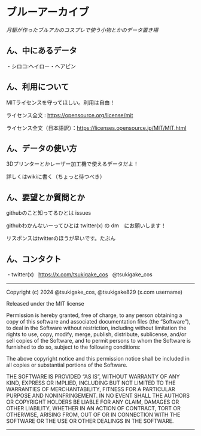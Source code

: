 # ブルーアーカイブ

_月駆が作ったブルアカのコスプレで使う小物とかのデータ置き場_

## ん、中にあるデータ

・シロコ:ヘイロー・ヘアピン

## ん、利用について

MITライセンスを守ってほしい。利用は自由！

ライセンス全文 : https://opensource.org/license/mit

ライセンス全文（日本語訳）：https://licenses.opensource.jp/MIT/MIT.html

## ん、データの使い方

3Dプリンターとかレーザー加工機で使えるデータだよ！

詳しくはwikiに書く（ちょっと待つべき）

## ん、要望とか質問とか

githubのこと知ってるひとは issues  

githubわかんないーってひとは twitter(x) の dm　にお願いします！

リスポンスはtwitterのほうが早いです。たぶん

## ん、コンタクト

・twitter(x) &nbsp; https://x.com/tsukigake_cos &nbsp; @tsukigake_cos

---

Copyright (c) 2024 @tsukigake_cos, @tsukigake829 (x.com username)

Released under the MIT license

Permission is hereby granted, free of charge, to any person obtaining a copy of this software and associated documentation files (the “Software”), to deal in the Software without restriction, including without limitation the rights to use, copy, modify, merge, publish, distribute, sublicense, and/or sell copies of the Software, and to permit persons to whom the Software is furnished to do so, subject to the following conditions:

The above copyright notice and this permission notice shall be included in all copies or substantial portions of the Software.

THE SOFTWARE IS PROVIDED “AS IS”, WITHOUT WARRANTY OF ANY KIND, EXPRESS OR IMPLIED, INCLUDING BUT NOT LIMITED TO THE WARRANTIES OF MERCHANTABILITY, FITNESS FOR A PARTICULAR PURPOSE AND NONINFRINGEMENT. IN NO EVENT SHALL THE AUTHORS OR COPYRIGHT HOLDERS BE LIABLE FOR ANY CLAIM, DAMAGES OR OTHER LIABILITY, WHETHER IN AN ACTION OF CONTRACT, TORT OR OTHERWISE, ARISING FROM, OUT OF OR IN CONNECTION WITH THE SOFTWARE OR THE USE OR OTHER DEALINGS IN THE SOFTWARE.

---


